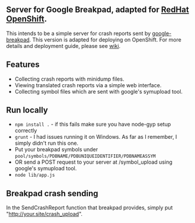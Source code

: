 ## Server for Google Breakpad, adapted for [RedHat OpenShift](https://www.openshift.com/).

This intends to be a simple server for crash reports sent by [google-breakpad](https://code.google.com/p/google-breakpad/). This version is adapted for deploying on OpenShift. For more details and deployment guide, please see [wiki](https://github.com/ksmirenko/breakpad-openshift-server/wiki).

## Features

* Collecting crash reports with minidump files.
* Viewing translated crash reports via a simple web interface.
* Collecting symbol files which are sent with google's symupload tool.

## Run locally

* `npm install .` - if this fails make sure you have node-gyp setup correctly
* `grunt` - I had issues running it on Windows. As far as I remember, I simply didn't run this one.
* Put your breakpad symbols under `pool/symbols/PDBNAME/PDBUNIQUEIDENTIFIER/PDBNAMEASSYM`
* OR send a POST request to your server at /symbol_upload using google's symupload tool.
* `node lib/app.js`

## Breakpad crash sending

In the SendCrashReport function that breakpad provides, simply put "http://your.site/crash_upload".
